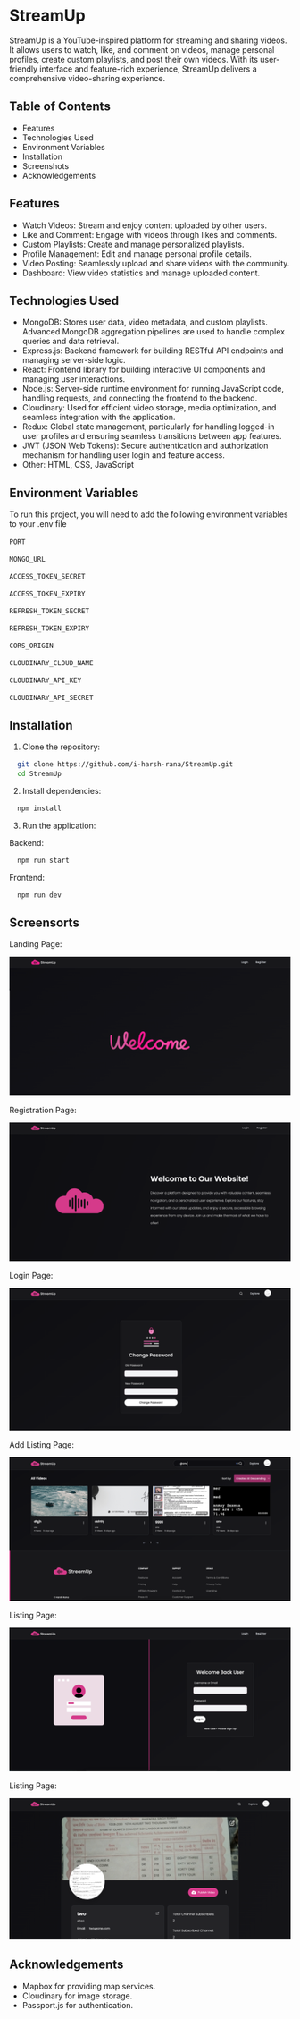 
# StreamUp
StreamUp is a YouTube-inspired platform for streaming and sharing videos. It allows users to watch, like, and comment on videos, manage personal profiles, create custom playlists, and post their own videos. With its user-friendly interface and feature-rich experience, StreamUp delivers a comprehensive video-sharing experience.


##  Table of Contents
- Features
- Technologies Used
- Environment Variables
- Installation
- Screenshots
- Acknowledgements

## Features
- Watch Videos: Stream and enjoy content uploaded by other users.
- Like and Comment: Engage with videos through likes and comments.
- Custom Playlists: Create and manage personalized playlists.
- Profile Management: Edit and manage personal profile details.
- Video Posting: Seamlessly upload and share videos with the community.
- Dashboard: View video statistics and manage uploaded content.

## Technologies Used
- MongoDB: Stores user data, video metadata, and custom playlists. Advanced MongoDB aggregation pipelines are used to handle complex queries and data retrieval.
- Express.js: Backend framework for building RESTful API endpoints and managing server-side logic.
- React: Frontend library for building interactive UI components and managing user interactions.
- Node.js: Server-side runtime environment for running JavaScript code, handling requests, and connecting the frontend to the backend.
- Cloudinary: Used for efficient video storage, media optimization, and seamless integration with the application.
- Redux: Global state management, particularly for handling logged-in user profiles and ensuring seamless transitions between app features.
- JWT (JSON Web Tokens): Secure authentication and authorization mechanism for handling user login and feature access.
- Other: HTML, CSS, JavaScript

## Environment Variables

To run this project, you will need to add the following environment variables to your .env file

`PORT`

`MONGO_URL`

`ACCESS_TOKEN_SECRET`

`ACCESS_TOKEN_EXPIRY`

`REFRESH_TOKEN_SECRET`

`REFRESH_TOKEN_EXPIRY`

`CORS_ORIGIN`

`CLOUDINARY_CLOUD_NAME`

`CLOUDINARY_API_KEY`

`CLOUDINARY_API_SECRET`


## Installation

1. Clone the repository:

```bash
  git clone https://github.com/i-harsh-rana/StreamUp.git
  cd StreamUp
```
2. Install dependencies:
```bash
  npm install
```

3. Run the application:

Backend:
```bash
  npm run start
```
Frontend:
```bash
  npm run dev
```


## Screensorts

Landing Page:


![1streamUp](./frontend/src/assets/1Stream.png)


Registration Page:


![6streamUp](./frontend/src/assets/2Stream.png)


Login Page:


![5streamUp](./frontend/src/assets/10Stream.png)


Add Listing Page:


![4streamUp](./frontend/src/assets/12Stream.png)


Listing Page: 


![7streamUp](./frontend/src/assets/4Stream.png)


Listing Page: 


![8streamUp](./frontend/src/assets/8Stream.png)


## Acknowledgements

- Mapbox for providing map services.
- Cloudinary for image storage.
- Passport.js for authentication.












